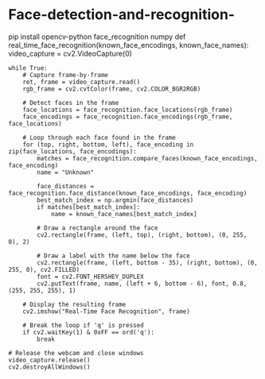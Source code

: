 # Face-detection-and-recognition-
pip install opencv-python face_recognition numpy
def real_time_face_recognition(known_face_encodings, known_face_names):
    video_capture = cv2.VideoCapture(0)

    while True:
        # Capture frame-by-frame
        ret, frame = video_capture.read()
        rgb_frame = cv2.cvtColor(frame, cv2.COLOR_BGR2RGB)

        # Detect faces in the frame
        face_locations = face_recognition.face_locations(rgb_frame)
        face_encodings = face_recognition.face_encodings(rgb_frame, face_locations)

        # Loop through each face found in the frame
        for (top, right, bottom, left), face_encoding in zip(face_locations, face_encodings):
            matches = face_recognition.compare_faces(known_face_encodings, face_encoding)
            name = "Unknown"

            face_distances = face_recognition.face_distance(known_face_encodings, face_encoding)
            best_match_index = np.argmin(face_distances)
            if matches[best_match_index]:
                name = known_face_names[best_match_index]

            # Draw a rectangle around the face
            cv2.rectangle(frame, (left, top), (right, bottom), (0, 255, 0), 2)

            # Draw a label with the name below the face
            cv2.rectangle(frame, (left, bottom - 35), (right, bottom), (0, 255, 0), cv2.FILLED)
            font = cv2.FONT_HERSHEY_DUPLEX
            cv2.putText(frame, name, (left + 6, bottom - 6), font, 0.8, (255, 255, 255), 1)

        # Display the resulting frame
        cv2.imshow("Real-Time Face Recognition", frame)

        # Break the loop if 'q' is pressed
        if cv2.waitKey(1) & 0xFF == ord('q'):
            break

    # Release the webcam and close windows
    video_capture.release()
    cv2.destroyAllWindows()
